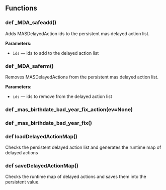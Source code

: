## Functions

### def _MDA_safeadd()

Adds MASDelayedAction ids to the persistent mas delayed action list.

**Parameters:**
- `ids` &mdash; ids to add to the delayed action list


### def _MDA_saferm()

Removes MASDelayedActions from the persistent mas delayed action list.

**Parameters:**
- `ids` &mdash; ids to remove from the delayed action list


### def _mas_birthdate_bad_year_fix_action(ev=None)

### def _mas_birthdate_bad_year_fix()

### def loadDelayedActionMap()

Checks the persistent delayed action list and generates the runtime map of delayed actions

### def saveDelayedActionMap()

Checks the runtime map of delayed actions and saves them into the persistent value.

